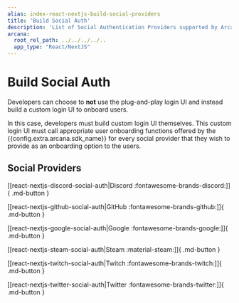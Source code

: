 ```yaml
---
alias: index-react-nextjs-build-social-providers
title: 'Build Social Auth'
description: 'List of Social Authentication Providers supported by Arcana Auth. Learn how developers can onboard app users with a custom login UI and enable social authentication in apps integrated with the Arcana SDK.'
arcana:
  root_rel_path: ../../../../..
  app_type: "React/NextJS"
---
```


# Build Social Auth

Developers can choose to **not** use the plug-and-play login UI and instead build a custom login UI to onboard users. 

In this case, developers must build custom login UI themselves. This custom login UI must call appropriate user onboarding functions offered by the {{config.extra.arcana.sdk_name}} for every social provider that they wish to provide as an onboarding option to the users.

## Social Providers

[[react-nextjs-discord-social-auth|Discord :fontawesome-brands-discord:]]{ .md-button }

[[react-nextjs-github-social-auth|GitHub :fontawesome-brands-github:]]{ .md-button }

[[react-nextjs-google-social-auth|Google :fontawesome-brands-google:]]{ .md-button }

[[react-nextjs-steam-social-auth|Steam :material-steam:]]{ .md-button }

[[react-nextjs-twitch-social-auth|Twitch :fontawesome-brands-twitch:]]{ .md-button }

[[react-nextjs-twitter-social-auth|Twitter :fontawesome-brands-twitter:]]{ .md-button }
